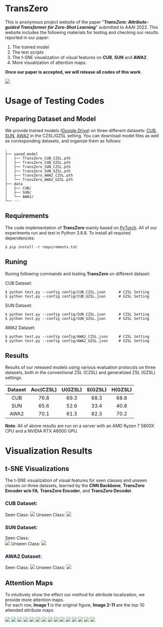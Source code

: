 # TransZero


This is anonymous project website of the paper "***TransZero: Attribute-guided Transformer for Zero-Shot Learning***" submitted to AAAI 2022. This website includes the following materials for testing and checking our results reported in our paper:

1. The trained model
2. The test scripts
3. The t-SNE visualization of visual features on **CUB**, **SUN** and **AWA2**.  
4. More visualization of attention maps. 

**Once our paper is accepted, we will release all codes of this work**.

![](figs/pipeline.png)

# Usage of Testing Codes
## Preparing Dataset and Model

We provide trained models ([Google Drive](https://drive.google.com/drive/folders/1WK9pm2eX2Rl4rWqXqe_EZiAM8wWB8yqG?usp=sharing)) on three different datasets: [CUB](http://www.vision.caltech.edu/visipedia/CUB-200-2011.html), [SUN](http://cs.brown.edu/~gmpatter/sunattributes.html), [AWA2](http://cvml.ist.ac.at/AwA2/) in the CZSL/GZSL setting. You can download model files as well as corresponding datasets, and organize them as follows: 
```
.
├── saved_model
│   ├── TransZero_CUB_CZSL.pth
│   ├── TransZero_CUB_GZSL.pth
│   ├── TransZero_SUN_CZSL.pth
│   ├── TransZero_SUN_GZSL.pth
│   ├── TransZero_AWA2_CZSL.pth
│   └── TransZero_AWA2_GZSL.pth
├── data
│   ├── CUB/
│   ├── SUN/
│   └── AWA2/
└── ···
```

## Requirements
The code implementation of **TransZero** mainly based on [PyTorch](https://pytorch.org/). All of our experiments run and test in Python 3.8.8. To install all required dependencies:
```
$ pip install -r requirements.txt
```
## Runing
Runing following commands and testing **TransZero** on different dataset:

CUB Dataset: 
```
$ python test.py --config config/CUB_CZSL.json      # CZSL Setting
$ python test.py --config config/CUB_GZSL.json      # GZSL Setting
```
SUN Dataset:
```
$ python test.py --config config/SUN_CZSL.json      # CZSL Setting
$ python test.py --config config/SUN_GZSL.json      # GZSL Setting
```
AWA2 Dataset: 
```
$ python test.py --config config/AWA2_CZSL.json     # CZSL Setting
$ python test.py --config config/AWA2_GZSL.json     # GZSL Setting
```

## Results
Results of our released models using various evaluation protocols on three datasets, both in the conventional ZSL (CZSL) and generalized ZSL (GZSL) settings.

| Dataset | Acc(CZSL) | U(GZSL) | S(GZSL) | H(GZSL) |
| :-----: | :-----: | :-----: | :-----: | :-----: |
| CUB | 76.8 | 69.3 | 68.3 | 68.8 |
| SUN | 65.6 | 52.6 | 33.4 | 40.8 |
| AWA2 | 70.1 | 61.3 | 82.3 | 70.2 |

**Note**: All of above results are run on a server with an AMD Ryzen 7 5800X CPU and a NVIDIA RTX A6000 GPU.

<!-- ## References -->

# Visualization Results
## t-SNE Visualizations
The t-SNE visualization of visual features for seen classes and unseen classes on three datasets, learned by the **CNN Backbone**, **TransZero Encoder w/o FA**, **TransZero Encoder**, and **TransZero Decoder**.
### CUB Dataset: 
Seen Class: 
![](figs/tsne_cub_seen.png)
Unseen Class: 
![](figs/tsne_cub_unseen.png)

### SUN Dataset:
Seen Class:  
![](figs/tsne_sun_seen.png)
Unseen Class: 
![](figs/tsne_sun_unseen.png)

### AWA2 Dataset: 
Seen Class: 
![](figs/tsne_awa2_seen.png)
Unseen Class: 
![](figs/tsne_awa2_unseen.png)

## Attention Maps

To intuitively show the effect our method for attribute localization, we provide more attention maps.  
For each row, **Image 1** is the original figure, **Image 2-11** are the top-10
attended attribute maps

![](figs/Acadian_Flycatcher_0008_795599.jpg)
![](figs/American_Goldfinch_0092_32910.jpg)
![](figs/Canada_Warbler_0117_162394.jpg)
![](figs/Elegant_Tern_0085_151091.jpg)
![](figs/European_Goldfinch_0025_794647.jpg)
![](figs/Florida_Jay_0008_64482.jpg)
![](figs/Fox_Sparrow_0025_114555.jpg)
![](figs/Grasshopper_Sparrow_0053_115991.jpg)
![](figs/Grasshopper_Sparrow_0107_116286.jpg)
![](figs/Gray_Crowned_Rosy_Finch_0036_797287.jpg)
![](figs/Vesper_Sparrow_0090_125690.jpg)
![](figs/Western_Gull_0058_53882.jpg)
![](figs/White_Throated_Sparrow_0128_128956.jpg)
![](figs/Winter_Wren_0118_189805.jpg)
![](figs/Yellow_Breasted_Chat_0044_22106.jpg)

